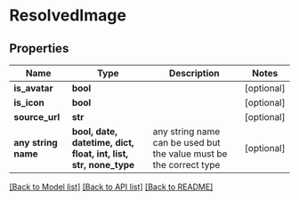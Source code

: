 # ResolvedImage


## Properties
Name | Type | Description | Notes
------------ | ------------- | ------------- | -------------
**is_avatar** | **bool** |  | [optional] 
**is_icon** | **bool** |  | [optional] 
**source_url** | **str** |  | [optional] 
**any string name** | **bool, date, datetime, dict, float, int, list, str, none_type** | any string name can be used but the value must be the correct type | [optional]

[[Back to Model list]](../README.md#documentation-for-models) [[Back to API list]](../README.md#documentation-for-api-endpoints) [[Back to README]](../README.md)


